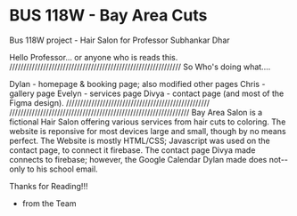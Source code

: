 # BUS 118W - Bay Area Cuts
 Bus 118W project - Hair Salon for Professor Subhankar Dhar

 Hello Professor... or anyone who is reads this.
/////////////////////////////////////////////////////////////
So Who's doing what.... 

Dylan  - homepage & booking page; also modified other pages
Chris  - gallery page
Evelyn - services page
Divya  - contact page (and most of the Figma design).
///////////////////////////////////////////////////
////////////////////////////////////////////////////////////////
Bay Area Salon is a fictional Hair Salon offering various services from hair cuts to coloring. 
The website is reponsive for most devices large and small, though by no means perfect. The Website is mostly HTML/CSS; Javascript was used on the contact page, to connect it firebase.
The contact page Divya made connects to firebase; however, the Google Calendar Dylan made does not--only to his school email.

Thanks for Reading!!!

- from the Team
